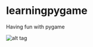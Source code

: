 # learningpygame
Having fun with pygame

![alt tag](https://c1.staticflickr.com/9/8403/29327397185_406b6976ea_b.jpg)
